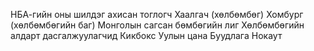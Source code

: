 НБА-гийн оны шилдэг ахисан тоглогч
Хаалгач (хөлбөмбөг)
Хомбург (хөлбөмбөгийн баг)
Монголын сагсан бөмбөгийн лиг
Хөлбөмбөгийн алдарт дасгалжуулагчид
Кикбокс
Уулын цана
Буудлага
Нокаут
